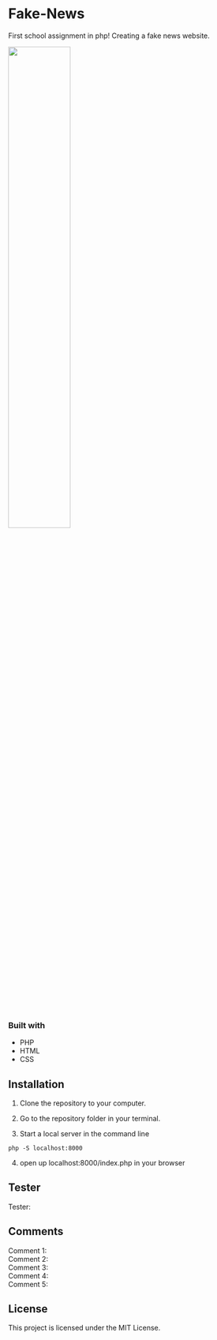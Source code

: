 # Fake-News
First school assignment in php! Creating a fake news website. 

<img src="https://media.giphy.com/media/JUXS6l5rcBWWszBPw7/giphy.gif" width="50%">

### Built with
- PHP
- HTML
- CSS

## Installation 

1. Clone the repository to your computer.

2. Go to the repository folder in your terminal. 

3. Start a local server in the command line 

```
php -S localhost:8000
```

4. open up localhost:8000/index.php in your browser


## Tester

Tester:

## Comments 

Comment 1: 
<br>
Comment 2: 
<br>
Comment 3: 
<br>
Comment 4: 
<br>
Comment 5: 



## License
This project is licensed under the MIT License.
